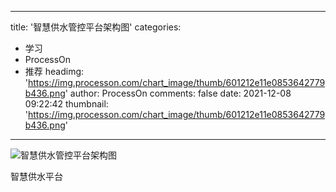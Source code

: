 
---
title: '智慧供水管控平台架构图'
categories: 
 - 学习
 - ProcessOn
 - 推荐
headimg: 'https://img.processon.com/chart_image/thumb/601212e11e0853642779b436.png'
author: ProcessOn
comments: false
date: 2021-12-08 09:22:42
thumbnail: 'https://img.processon.com/chart_image/thumb/601212e11e0853642779b436.png'
---

<div>   
<img class="thumb" alt="智慧供水管控平台架构图" src="https://img.processon.com/chart_image/thumb/601212e11e0853642779b436.png" referrerpolicy="no-referrer">
<p>智慧供水平台</p>  
</div>
            
